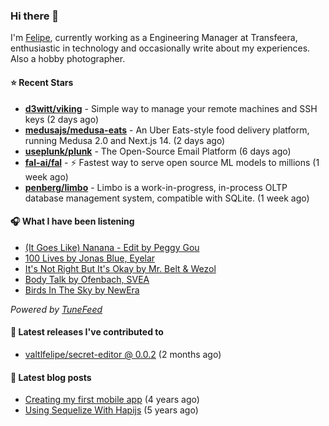 ### Hi there 👋

I'm [Felipe](https://felipevm.com), currently working as a Engineering Manager at Transfeera, enthusiastic in technology and occasionally write about my experiences. Also a hobby photographer.

#### ⭐ Recent Stars
- **[d3witt/viking](https://github.com/d3witt/viking)** - Simple way to manage your remote machines and SSH keys (2 days ago)
- **[medusajs/medusa-eats](https://github.com/medusajs/medusa-eats)** - An Uber Eats-style food delivery platform, running Medusa 2.0 and Next.js 14. (2 days ago)
- **[useplunk/plunk](https://github.com/useplunk/plunk)** - The Open-Source Email Platform (6 days ago)
- **[fal-ai/fal](https://github.com/fal-ai/fal)** - ⚡ Fastest way to serve open source ML models to millions (1 week ago)
- **[penberg/limbo](https://github.com/penberg/limbo)** - Limbo is a work-in-progress, in-process OLTP database management system, compatible with SQLite. (1 week ago)

#### 🎧 What I have been listening
- [(It Goes Like) Nanana - Edit by Peggy Gou](https://open.spotify.com/track/1BktkzhQ6rhP1jTREtUdPK)
- [100 Lives by Jonas Blue, Eyelar](https://open.spotify.com/track/1esueU6TI7y7bOwHhOP14K)
- [It&#39;s Not Right But It&#39;s Okay by Mr. Belt &amp; Wezol](https://open.spotify.com/track/5OFVzqSeFxGpvDGyHvVeLj)
- [Body Talk by Ofenbach, SVEA](https://open.spotify.com/track/7jLoUQCN6HeC4MNQxr0wcD)
- [Birds In The Sky by NewEra](https://open.spotify.com/track/50SxWFCvmZCYcpKWPZECES)

_Powered by [TuneFeed](https://tunefeed.app?ref=valtlfelipe-gh-profile)_ 

#### 🚀 Latest releases I've contributed to


- [valtlfelipe/secret-editor @ 0.0.2](https://github.com/valtlfelipe/secret-editor/releases/tag/0.0.2) (2 months ago)

#### 📄 Latest blog posts
- [Creating my first mobile app](https://felipevm.com/posts/creating-my-first-mobile-app/) (4 years ago)
- [Using Sequelize With Hapijs](https://felipevm.com/posts/using-sequelize-with-hapijs/) (5 years ago)
